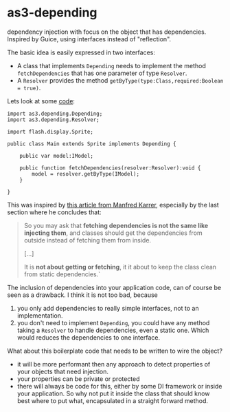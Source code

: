 as3-depending
=============

dependency injection with focus on the object that has dependencies. Inspired by Guice, using interfaces instead of "reflection".

The basic idea is easily expressed in two interfaces:

- A class that implements `Depending` needs to implement the method `fetchDependencies` that has one parameter of type `Resolver`.
- A `Resolver` provides the method ```getByType(type:Class,required:Boolean = true)```.

Lets look at some [code](depending-test/src/as3/depending/examples/readme):
```
import as3.depending.Depending;
import as3.depending.Resolver;

import flash.display.Sprite;

public class Main extends Sprite implements Depending {

    public var model:IModel;

    public function fetchDependencies(resolver:Resolver):void {
        model = resolver.getByType(IModel);
    }
    
}
```

This was inspired by [this article from Manfred Karrer](http://www.screenshot.at/blog/2012/01/31/dependency-injection-without-reflection/), especially by the last section where he concludes that:

> So you may ask that **fetching dependencies is not the same like injecting them**, and classes should get the dependencies from outside instead of fetching them from inside.
>
> [...]
>
> It is **not about getting or fetching**, it it about to keep the class clean from static dependencies.`

The inclusion of dependencies into your application code, can of course be seen as a drawback. 
I think it is not too bad, because 
1. you only add dependencies to really simple interfaces, not to an implementation.
2. you don't need to implement `Depending`, you could have any method taking a `Resolver` to handle dependencies, even a static one. Which would reduces the dependencies to one interface.

What about this boilerplate code that needs to be written to wire the object?
* it will be more performant then any approach to detect properties of your objects that need injection.
* your properties can be private or protected
* there will always be code for this, either by some DI framework or inside your application. So why not put it inside the class that should know best where to put what, encapsulated in a straight forward method.

 




